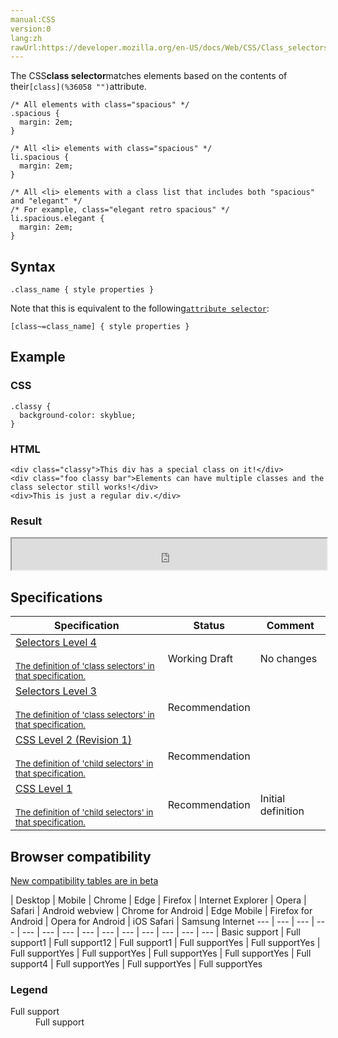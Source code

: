 ```yaml
---
manual:CSS
version:0
lang:zh
rawUrl:https://developer.mozilla.org/en-US/docs/Web/CSS/Class_selectors
---
```






The CSS**class selector**matches elements based on the contents of their`[class](%36058 "")`attribute.


```
/* All elements with class="spacious" */
.spacious {
  margin: 2em;
}

/* All <li> elements with class="spacious" */
li.spacious {
  margin: 2em;
}

/* All <li> elements with a class list that includes both "spacious" and "elegant" */
/* For example, class="elegant retro spacious" */
li.spacious.elegant {
  margin: 2em;
}
```

## Syntax<a name="Syntax"></a>

```
.class_name { style properties }
```


Note that this is equivalent to the following[`attribute selector`](%32677 "The documentation about this has not yet been written; please consider contributing!"):


```
[class~=class_name] { style properties }
```

## Example<a name="Example"></a>

### CSS<a name="CSS"></a>

```
.classy {
  background-color: skyblue;
}
```

### HTML<a name="HTML"></a>

```
<div class="classy">This div has a special class on it!</div>
<div class="foo classy bar">Elements can have multiple classes and the class selector still works!</div>
<div>This is just a regular div.</div>
```

### Result<a name="Result"></a>


<iframe src='https://mdn.mozillademos.org/en-US/docs/Web/CSS/Class_selectors$samples/Example?revision=1359340' width='100%' height='50'></iframe>



## Specifications<a name="Specifications"></a>

Specification | Status | Comment 
 ---  |  ---  |  ---  | 
[Selectors Level 4<br></br><small>The definition of &#39;class selectors&#39; in that specification.</small>](%36059 "") | Working Draft | No changes 
[Selectors Level 3<br></br><small>The definition of &#39;class selectors&#39; in that specification.</small>](%36060 "") | Recommendation |  
[CSS Level 2 (Revision 1)<br></br><small>The definition of &#39;child selectors&#39; in that specification.</small>](%36061 "") | Recommendation |  
[CSS Level 1<br></br><small>The definition of &#39;child selectors&#39; in that specification.</small>](%36062 "") | Recommendation | Initial definition 


## Browser compatibility<a name="Browser_compatibility"></a>
[New compatibility tables are in beta<i></i>](%3360 "")

 | <abbr>Desktop<i></i></abbr> | <abbr>Mobile<i></i></abbr> 
 | <abbr>Chrome<i></i></abbr> | <abbr>Edge<i></i></abbr> | <abbr>Firefox<i></i></abbr> | <abbr>Internet Explorer<i></i></abbr> | <abbr>Opera<i></i></abbr> | <abbr>Safari<i></i></abbr> | <abbr>Android webview<i></i></abbr> | <abbr>Chrome for Android<i></i></abbr> | <abbr>Edge Mobile<i></i></abbr> | <abbr>Firefox for Android<i></i></abbr> | <abbr>Opera for Android<i></i></abbr> | <abbr>iOS Safari<i></i></abbr> | <abbr>Samsung Internet<i></i></abbr> 
 ---  |  ---  |  ---  |  ---  |  ---  |  ---  |  ---  |  ---  |  ---  |  ---  |  ---  |  ---  |  ---  |  ---  | 
Basic support | <abbr>Full support</abbr>1 | <abbr>Full support</abbr>12 | <abbr>Full support</abbr>1 | <abbr>Full support</abbr>Yes | <abbr>Full support</abbr>Yes | <abbr>Full support</abbr>Yes | <abbr>Full support</abbr>Yes | <abbr>Full support</abbr>Yes | <abbr>Full support</abbr>Yes | <abbr>Full support</abbr>4 | <abbr>Full support</abbr>Yes | <abbr>Full support</abbr>Yes | <abbr>Full support</abbr>Yes 


### Legend<a name="Legend"></a>
<dl><dt id=''><abbr>Full support</abbr></dt><dd>Full support</dd></dl>



